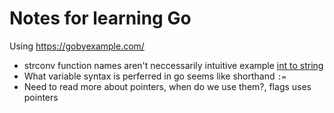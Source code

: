 # Notes for learning Go

Using https://gobyexample.com/

- strconv function names aren't neccessarily intuitive example [int to string](https://golang.org/pkg/strconv/#Itoa)
- What variable syntax is perferred in go seems like shorthand `:=`
- Need to read more about pointers, when do we use them?, flags uses pointers
